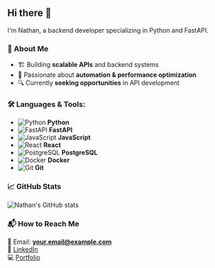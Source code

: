 ## Hi there 👋  
I'm Nathan, a backend developer specializing in Python and FastAPI.

### 🌟 About Me
- 🏗 Building **scalable APIs** and backend systems  
- 🚀 Passionate about **automation & performance optimization**  
- 🔍 Currently **seeking opportunities** in API development  

### 🛠 Languages & Tools:
- ![Python](https://cdn.jsdelivr.net/gh/devicons/devicon/icons/python/python-original.svg) **Python**
- ![FastAPI](https://cdn.jsdelivr.net/gh/devicons/devicon/icons/fastapi/fastapi-original.svg) **FastAPI**
- ![JavaScript](https://cdn.jsdelivr.net/gh/devicons/devicon/icons/javascript/javascript-original.svg) **JavaScript**
- ![React](https://cdn.jsdelivr.net/gh/devicons/devicon/icons/react/react-original.svg) **React**
- ![PostgreSQL](https://cdn.jsdelivr.net/gh/devicons/devicon/icons/postgresql/postgresql-original.svg) **PostgreSQL**
- ![Docker](https://cdn.jsdelivr.net/gh/devicons/devicon/icons/docker/docker-original.svg) **Docker**
- ![Git](https://cdn.jsdelivr.net/gh/devicons/devicon/icons/git/git-original.svg) **Git**

### 📈 GitHub Stats
![Nathan's GitHub stats](https://github-readme-stats.vercel.app/api?username=your-github-username&show_icons=true&theme=radical)

### 📬 How to Reach Me
📧 Email: **your.email@example.com**  
🔗 [LinkedIn](https://www.linkedin.com/in/your-profile)  
💻 [Portfolio](https://your-website.com)  
